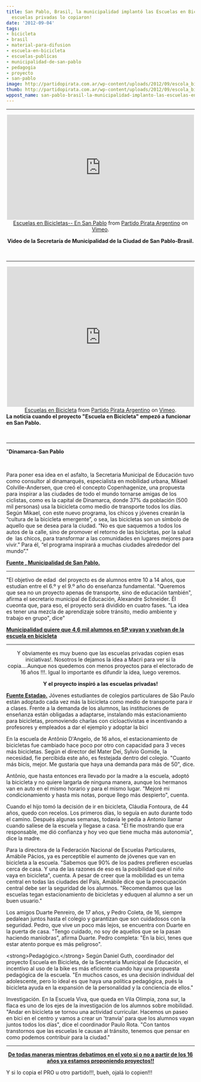 ```yaml
---
title: San Pablo, Brasil, la municipalidad implantó las Escuelas en Bicicleta y las
  escuelas privadas lo copiaron!
date: '2012-09-04'
tags:
- bicicleta
- brasil
- material-para-difusion
- escuela-en-bicicleta
- escuelas-publicas
- municipalidad-de-san-pablo
- pedagogia
- proyecto
- san-pablo
image: http://partidopirata.com.ar/wp-content/uploads/2012/09/escola_bicicletas_.jpg
thumb: http://partidopirata.com.ar/wp-content/uploads/2012/09/escola_bicicletas_-150x150.jpg
wppost_name: san-pablo-brasil-la-municipalidad-implanto-las-escuelas-en-bicicleta-y-las-escuelas-privadas-lo-copiaron
---
```


<hr />

<center>
<iframe src="http://player.vimeo.com/video/48798516" frameborder="0" width="500" height="281"></iframe></center><center></center><center><a href="http://vimeo.com/48798516">Escuelas en Bicicletas-- En San Pablo</a> from <a href="http://vimeo.com/user3611990">Partido Pirata Argentino</a> on <a href="http://vimeo.com">Vimeo</a>.</center>
<p style="text-align: center;"><strong>Video de la Secretaría de Municipalidad de la Ciudad de San Pablo-Brasil.</strong></p>
&nbsp;

<hr />

<center>
<iframe src="http://player.vimeo.com/video/48796823" frameborder="0" width="500" height="375"></iframe><a href="http://vimeo.com/48796823">Escuelas en Bicicleta</a> from <a href="http://vimeo.com/user3611990">Partido Pirata Argentino</a> on <a href="http://vimeo.com">Vimeo</a>.</center><strong>La noticia cuando el proyecto "Escuela en Bicicleta" empezó a funcionar en San Pablo.</strong>

&nbsp;

<hr />

"<strong>Dinamarca-San Pablo</strong>

&nbsp;

Para poner esa idea en el asfalto, la Secretaria Municipal de Educación tuvo como consultor al dinamarqués, especialista en mobilidad urbana, Mikael Colville-Andersen, que creó el concepto Copenhagenize, una propuesta para inspirar a las ciudades de todo el mundo tornarse amigas de los ciclistas, como es la capital de Dinamarca, donde 37% da población (500 mil personas) usa la bicicleta como medio de transporte todos los días. Según Mikael, con este nuevo programa, los chicos y jóvenes crearán la “cultura de la bicicleta emergente”, o sea, las bicicletas son un símbolo de aquello que se desea para la ciudad. “No es que saquemos a todos los autos de la calle, sino de promover el retorno de las bicicletas, por la salud de  las chicos, para transformar a las comunidades en lugares mejores para vivir.” Para él, “el programa inspirará a muchas ciudades alrededor del mundo”."

<strong><a href="http://www.prefeitura.sp.gov.br/portal/a_cidade/noticias/index.php?p=49855" target="_blank">Fuente , Municipalidad de San Pablo.</a></strong>

<hr />

"El objetivo de edad  del proyecto es de alumnos entre 10 a 14 años, que estudian entre el 6.º y el 9.º año do enseñanza fundamental. "Queremos que sea no un proyecto apenas de transporte, sino de educación también", afirma el secretario municipal de Educación, Alexandre Schneider. Él cueonta que, para eso, el proyecto será dividido en cuatro fases. "La idea es tener una mezcla de aprendizaje sobre tránsito, medio ambiente y trabajo en grupo", dice"

<strong><a href="http://www.estadao.com.br/noticias/impresso,prefeitura-quer-que-46-mil-alunos-em-sp-vao-e-voltem-da-escola-de-bicicleta-,803841,0.htm" target="_blank">Municipalidad quiere que 4,6 mil alumnos en SP vayan y vuelvan de la escuela en bicicleta </a></strong>

<hr />
<p style="text-align: center;">Y obviamente es muy bueno que las escuelas privadas copien esas iniciativas!. Nosotros le dejamos la idea a Macri para ver si la copia....Aunque nos quedemos con menos proyectos para el electorado de 16 años !!!. Igual lo importante es difundir la idea, luego veremos.</p>
<p style="text-align: center;"><strong>Y el proyecto inspiró a las escuelas privadas!</strong></p>
<strong><a href="http://www.estadao.com.br/noticias/impresso,bicicletarios-ganham-espaco-em-escolas-de-sp,924681,0.htm" target="_blank">Fuente Estadao.</a></strong>
Jóvenes estudiantes de colegios particulares de São Paulo están adoptado cada vez más la bicicleta como medio de transporte para ir a clases. Frente a la demanda de los alumnos, las instituciones de enseñanza están obligadas a adaptarse, instalando más estacionamiento para bicicletas, promoviendo charlas con cicloactivistas e incentivando a profesores y empleados a dar el ejemplo y adoptar la bici

En la escuela de Antônio D'Angelo, de 16 años, el estacionamiento de bicicletas fue cambiado hace poco por otro con capacidad para 3 veces más bicicletas. Según el director del Mater Dei, Sylvio Gomide, la necesidad, fie percibida este año, es festejada dentro del colegio. "Cuanto más bicis, mejor. Me gustaria que haya una demanda para más de 50", dice.

Antônio, que hasta entonces era llevado por la madre a la escuela, adoptó la bicicleta y no quiere largarla de ninguna manera, aunque los hermanos van en auto en el mismo horario y para el mismo lugar. "Mejoré mi condicionamiento y hasta mis notas, porque llego más despierto", cuenta.

Cuando el hijo tomó la decisión de ir en bicicleta, Cláudia Fontoura, de 44 años, quedo con recelos. Los primeros días, lo seguía en auto durante todo el camino. Después algunas semanas, todavía le pedia a Antonio llamar cuando salíese de la escuela y llegase a casa. "Él fie mostrando que era responsable, me dió confianza y hoy veo que tiene mucha más autonomía", dice la madre.

Para la directora de la Federación Nacional de Escuelas Particulares, Amábile Pácios, ya es perceptible el aumento de jóvenes que van en bicicleta a la escuela. "Sabemos que 90% de los padres prefieren escuelas cerca de casa. Y una de las razones de eso es la posibilidad que el niño vaya en bicicleta", cuenta. A pesar de creer que la mobilidad es un tema central en todas las ciudades del País, Amábile dice que la preocupación central debe ser la seguridad de los alumnos. "Recomendamos que las escuelas tegan estacionamiento de bicicletas y eduquen al alumno a ser un buen usuario."

Los amigos Duarte Penreiro, de 17 años, y Pedro Coleta, de 16, siempre pedalean juntos hasta el colegio y garantizan que son cuidadosos con la seguridad. Pedro, que vive un poco más lejos, se encuentra con Duarte en la puerta de casa. "Tengo cuidado, no soy de aquellos que se la pasan haciendo maniobras", afirma Duarte. Pedro completa: "En la bici, tenes que estar atento porque es más peligroso".

&lt;strong&gt;Pedagógico.&lt;/strong&gt; Según Daniel Guth, coordinador del proyecto Escuela en Bicicleta, de la Secretaria Municipal de Educación, el incentivo al uso de la bike es más eficiente cuando hay una propuesta pedagógica de la escuela. "En muchos casos, es una decisión individual del adolescente, pero lo ideal es que haya una política pedagógica, pués la bicicleta ayuda en la expansión de la personalidad y la conciencia de ellos."

Investigación. En la Escuela Viva, que queda en Vila Olímpia, zona sur, la flaca es uno de los ejes de la investigación de los alumnos sobre mobilidad. "Andar en bicicleta se tornou una actividad curricular. Hacemos un paseo en bici en el centro y vamos a crear un 'tranvía' para que los alumnos vayan juntos todos los días", dice el coordinador Paulo Rota. "Con tantos transtornos que las escuelas le causan al tránsito, tenemos que pensar en como podemos contribuir para la ciudad."

<hr />
<p style="text-align: center;"><a href="http://partidopirata.com.ar/6294/sobre-el-voto-optativo-a-partir-de-los-16-anos">
<strong> De todas maneras mientras debatimos en el voto si o no a partir de los 16 años ya estamos proponiendo proyectos!!</strong></a></p>
Y si lo copia el PRO u otro partido!!!, bueh, ojalá lo copien!!!

